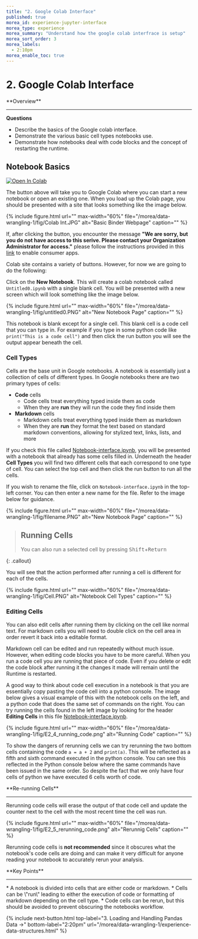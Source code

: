 ```yaml
---
title: "2. Google Colab Interface"
published: true
morea_id: experience-jupyter-interface
morea_type: experience
morea_summary: "Understand how the google colab interfrace is setup"
morea_sort_order: 3
morea_labels:
  - 2:10pm
morea_enable_toc: true
---
```


# 2. Google Colab Interface

<div class="alert alert-success mt-3" role="alert" markdown="1">
<i class="fa-solid fa-globe fa-xl"></i> **Overview**
<hr/>

**Questions**
* Describe the basics of the Google colab interface.
* Demonstrate the various basic cell types notebooks use.
* Demonstrate how notebooks deal with code blocks and the concept of restarting the runtime.

</div>

## Notebook Basics

[![Open In Colab](https://colab.research.google.com/assets/colab-badge.svg)](https://colab.research.google.com/)

The button above will take you to Google Colab where you can start a new notebook or open an existing one. When you load up the Colab page, you should be presented with a site that looks something like the image below.

{% include figure.html url="" max-width="60%" file="/morea/data-wrangling-1/fig/Colab Int.JPG" alt="Basic Binder Webpage" caption="" %}

If, after clicking the button, you encounter the message **"We are sorry, but you do not have access to this serive. Please contact your Organization Administrator for access."** please follow the instructions provided in this [link](https://www.hawaii.edu/askus/1649) to enable consumer apps.

Colab site contains a variety of buttons. However, for now we are going to do the following:

Click on the **New Notebook**. This will create a colab notebook called `Untitled0.ipynb` with a single blank cell. You will be presented with a new screen which will look something like the image below.

{% include figure.html url="" max-width="60%" file="/morea/data-wrangling-1/fig/untitled0.PNG" alt="New Notebook Page" caption="" %}

This notebook is blank except for a single cell. This blank cell is a code cell that you can type in. For example if you type in some python code like `print("This is a code cell")` and then click the run button you will see the output appear beneath the cell.

### Cell Types

Cells are the base unit in Google notebooks. A notebook is essentially just a collection of cells of different types. In Google notebooks there are two primary types of cells:

- **Code** cells
  - Code cells treat everything typed inside them as code
  - When they are **run** they will run the code they find inside them
- **Markdown** cells
  - Markdown cells treat everything typed inside them as markdown
  - When they are **run** they format the text based on standard markdown conventions, allowing for stylized text, links, lists, and more

If you check this file called [Notebook-interface.ipynb](https://colab.research.google.com/github/mahdi-b/change-hi.github.io/blob/main/morea/data-wrangling-1/Notebook/02-jupyter-notebook-interface.ipynb), you will be presented with a notebook that already has some cells filled in. Underneath the header **Cell Types** you will find two different cells that each correspond to one type of cell. You can select the top cell and then click the run button to run all the cells.

If you wish to rename the file, click on `Notebook-interface.ipynb` in the top-left corner. You can then enter a new name for the file. Refer to the image below for guidance.

{% include figure.html url="" max-width="60%" file="/morea/data-wrangling-1/fig/filename.PNG" alt="New Notebook Page" caption="" %}

> ## Running Cells
>
> You can also run a selected cell by pressing <kbd>Shift</kbd>+<kbd>Return</kbd>
>
{: .callout}

You will see that the action performed after running a cell is different for each of the cells.

{% include figure.html url="" max-width="60%" file="/morea/data-wrangling-1/fig/Cell.PNG" alt="Notebook Cell Types" caption="" %}


### Editing Cells

You can also edit cells after running them by clicking on the cell like normal text. For markdown cells you will need to double click on the cell area in order revert it back into a editable format.

Markdown cell can be edited and run repeatedly without much issue. However, when editing code blocks you have to be more careful. When you run a code cell you are running that piece of code. Even if you delete or edit the code block after running it the changes it made will remain until the Runtime is restarted.

A good way to think about code cell execution in a notebook is that you are essentially copy pasting the code cell into a python console. The image below gives a visual example of this with the notebook cells on the left, and a python code that does the same set of commands on the right. You can try running the cells found in the left image by looking for the header **Editing Cells** in this file [Notebook-interface.ipynb](https://colab.research.google.com/github/mahdi-b/change-hi.github.io/blob/main/morea/data-wrangling-1/Notebook/02-jupyter-notebook-interface.ipynb).

{% include figure.html url="" max-width="60%" file="/morea/data-wrangling-1/fig/E2_4_running_code.png" alt="Running Code" caption="" %}


To show the dangers of rerunning cells we can try rerunning the two bottom cells containing the code `a = a + 2` and `print(a)`. This will be reflected as a fifth and sixth command executed in the python console. You can see this reflected in the Python console below where the same commands have been issued in the same order. So despite the fact that we only have four cells of python we have executed 6 cells worth of code.

<div class="alert alert-info" role="alert" markdown="1">
<i class="fa-solid fa-circle-info fa-xl"></i> **Re-running Cells**
<hr/>

Rerunning code cells will erase the output of that code cell and update the counter next to the cell with the most recent time the cell was run.

</div>

{% include figure.html url="" max-width="60%" file="/morea/data-wrangling-1/fig/E2_5_rerunning_code.png" alt="Rerunnig Cells" caption="" %}


Rerunning code cells is **not recommended** since it obscures what the notebook's code cells are doing and can make it very difficult for anyone reading your notebook to accurately rerun your analysis.


<div class="alert alert-success mt-3" role="alert" markdown="1">
<i class="fa-solid fa-globe fa-xl"></i> **Key Points**
<hr/>
* A notebook is divided into cells that are either code or markdown.
* Cells can be \"run\" leading to either the execution of code or formatting of markdown depending on the cell type.
* Code cells can be rerun, but this should be avoided to prevent obscuring the notebooks workflow.
</div>



{% include next-button.html 
           top-label="3. Loading and Handling Pandas Data ->" 
           bottom-label="2:20pm" 
           url="/morea/data-wrangling-1/experience-data-structures.html" %}
